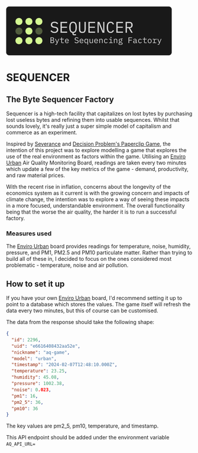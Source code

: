 ![Sequencer - Byte Sequencer Factory](./sequencer_logo.png)

# SEQUENCER

## The Byte Sequencer Factory

Sequencer is a high-tech facility that capitalizes on lost bytes by purchasing lost useless bytes and refining them into usable sequences. Whilst that sounds lovely, it's really just a super simple model of capitalism and commerce as an experiment.

Inspired by [Severance](https://www.imdb.com/title/tt11280740/) and [Decision Problem's Paperclip Game](https://www.decisionproblem.com/paperclips/index2.html), the intention of this project was to explore modelling a game that explores the use of the real environment as factors within the game. Utilising an [Enviro Urban](https://shop.pimoroni.com/products/enviro-urban?variant=40056508219475) Air Quality Monitoring Board, readings are taken every two minutes which update a few of the key metrics of the game - demand, productivity, and raw material prices.

With the recent rise in inflation, concerns about the longevity of the economics system as it current is with the growing concern and impacts of climate change, the intention was to explore a way of seeing these impacts in a more focused, understandable environment. The overall functionality being that the worse the air quality, the harder it is to run a successful factory.

### Measures used

The [Enviro Urban](https://shop.pimoroni.com/products/enviro-urban?variant=40056508219475) board provides readings for temperature, noise, humidity, pressure, and PM1, PM2.5 and PM10 particulate matter. Rather than trying to build all of these in, I decided to focus on the ones considered most problematic - temperature, noise and air pollution.

## How to set it up

If you have your own [Enviro Urban](https://shop.pimoroni.com/products/enviro-urban?variant=40056508219475) board, I'd recommend setting it up to point to a database which stores the values. The game itself will refresh the data every two minutes, but this of course can be customised.

The data from the response should take the following shape:

```json
{
  "id": 2296,
  "uid": "e6616408432aa52e",
  "nickname": "aq-game",
  "model": "urban",
  "timestamp": "2024-02-07T12:48:10.000Z",
  "temperature": 23.25,
  "humidity": 45.08,
  "pressure": 1002.38,
  "noise": 0.023,
  "pm1": 16,
  "pm2_5": 36,
  "pm10": 36
}
```

The key values are pm2_5, pm10, temperature, and timestamp.

This API endpoint should be added under the environment variable `AQ_API_URL=`
